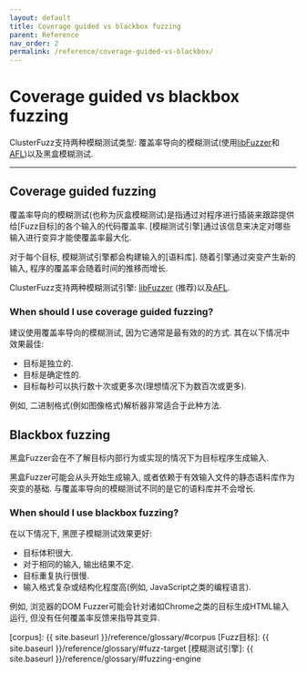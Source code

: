 ```yaml
---
layout: default
title: Coverage guided vs blackbox fuzzing
parent: Reference
nav_order: 2
permalink: /reference/coverage-guided-vs-blackbox/
---
```


# Coverage guided vs blackbox fuzzing

ClusterFuzz支持两种模糊测试类型: 覆盖率导向的模糊测试(使用[libFuzzer]和[AFL])以及黑盒模糊测试.

---

## Coverage guided fuzzing

覆盖率导向的模糊测试(也称为灰盒模糊测试)是指通过对程序进行插装来跟踪提供给[Fuzz目标]的各个输入的代码覆盖率. [模糊测试引擎]通过该信息来决定对哪些输入进行变异才能使覆盖率最大化.

对于每个目标, 模糊测试引擎都会构建输入的[语料库]. 随着引擎通过突变产生新的输入, 程序的覆盖率会随着时间的推移而增长. 

ClusterFuzz支持两种模糊测试引擎: [libFuzzer] (推荐)以及[AFL]. 

### When should I use coverage guided fuzzing?

建议使用覆盖率导向的模糊测试, 因为它通常是最有效的的方式. 其在以下情况中效果最佳:
- 目标是独立的. 
- 目标是确定性的. 
- 目标每秒可以执行数十次或更多次(理想情况下为数百次或更多).

例如, 二进制格式(例如图像格式)解析器非常适合于此种方法. 

## Blackbox fuzzing

黑盒Fuzzer会在不了解目标内部行为或实现的情况下为目标程序生成输入. 


黑盒Fuzzer可能会从头开始生成输入, 或者依赖于有效输入文件的静态语料库作为突变的基础. 与覆盖率导向的模糊测试不同的是它的语料库并不会增长.

### When should I use blackbox fuzzing?

在以下情况下, 黑匣子模糊测试效果更好:
- 目标体积很大. 
- 对于相同的输入, 输出结果不定. 
- 目标重复执行很慢.
- 输入格式复杂或结构化程度高(例如, JavaScript之类的编程语言).

例如, 浏览器的DOM Fuzzer可能会针对诸如Chrome之类的目标生成HTML输入运行, 但没有任何覆盖率反馈来指导其变异. 

[AFL]: http://lcamtuf.coredump.cx/afl/
[libFuzzer]: https://llvm.org/docs/LibFuzzer.html
[corpus]: {{ site.baseurl }}/reference/glossary/#corpus
[Fuzz目标]: {{ site.baseurl }}/reference/glossary/#fuzz-target
[模糊测试引擎]: {{ site.baseurl }}/reference/glossary/#fuzzing-engine
